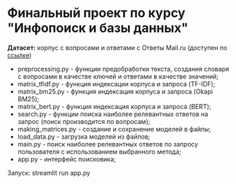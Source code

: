 # Финальный проект по курсу "Инфопоиск и базы данных"

**Датасет:** корпус с вопросами и ответами с Ответы Mail.ru (доступен по [ссылке](https://www.kaggle.com/bobazooba/thousands-of-questions-about-love))  
  
- preprocessing.py - функции предобработки текста, создания словаря с вопросами в качестве ключей и ответами в качестве значений;
- matrix_tfidf.py - функция индексации корпуса и запроса (TF-IDF);
- matrix_bm25.py - функция индексация корпуса и запроса (Okapi BM25);
- matrix_bert.py - функция индексация корпуса и запроса (BERT);
- search.py - функции поиска наиболее релевантных ответов на запрос (поиск производится по вопросам);
- making_matrices.py - создание и сохранение моделей в файлы;
- load_data.py - загрузка моделей из файлов;
- main.py - поиск наиболее релевантных ответов по запросу пользователя с использованием выбранного метода;
- app.py - интерфейс поисковика;  
  
Запуск: streamlit run app.py
